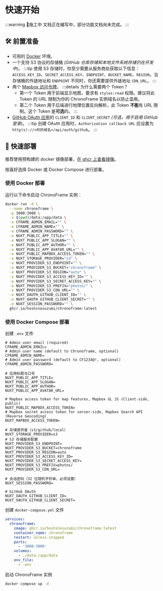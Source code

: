 # 快速开始

:::warning 🚧施工中
文档正在编写中，部分功能文档尚未完成。
:::

## 🛠️ 前置准备

- 可用的 [Docker](https://docs.docker.com/get-docker/) 环境。
- 一个支持 S3 协议的存储桶 *(GitHub 仓库存储和本地文件系统存储仍在开发中)*。
  :::tip
  使用 S3 存储时，你至少需要从服务商处获取以下信息：`ACCESS_KEY_ID`、`SECRET_ACCESS_KEY`、`ENDPOINT`、`BUCKET_NAME`、`REGION`，当存储桶的外链地址和 `ENDPOINT` 不同时，你还需要提供外链地址 `CDN_URL`。
  :::
- 两个 [Mapbox 访问令牌](https://console.mapbox.com/account/access-tokens/)。
  :::details 为什么需要两个 Token？
  - 第一个 Token 用于前端显示地图，要求有 `styles:read` 权限。建议将此 Token 的 URL 限制为你的 ChronoFrame 实例域名以防止滥用。
  - 第二个 Token 用于后端进行地理位置反向解析，此 Token **不能**有 URL 限制。这个 Token 是**可选**的。
  :::
- [GitHub OAuth 应用](https://github.com/settings/applications/new)的 `CLIENT_ID` 和 `CLIENT_SECRET` *(可选，用于启用 GitHub 登录)*。
  :::tip
  创建 OAuth 应用时，`Authorization callback URL` 应设置为 `http(s)://<你的域名>/api/auth/github`。
  :::

## 🐳 快速部署

推荐使用预构建的 docker 镜像部署，[在 ghcr 上查看镜像](https://github.com/HoshinoSuzumi/chronoframe/pkgs/container/chronoframe)。

按喜好选择 Docker 或 Docker Compose 进行部署。

### 使用 Docker 部署

运行以下命令启动 ChronoFrame 实例：

```bash
docker run -d \
  --name chronoframe \
  -p 3000:3000 \
  -v $(pwd)/data:/app/data \
  -e CFRAME_ADMIN_EMAIL="" \
  -e CFRAME_ADMIN_NAME="" \
  -e CFRAME_ADMIN_PASSWORD="" \
  -e NUXT_PUBLIC_APP_TITLE="" \
  -e NUXT_PUBLIC_APP_SLOGAN="" \
  -e NUXT_PUBLIC_APP_AUTHOR="" \
  -e NUXT_PUBLIC_APP_AVATAR_URL="" \
  -e NUXT_PUBLIC_MAPBOX_ACCESS_TOKEN="" \
  -e NUXT_STORAGE_PROVIDER="s3" \
  -e NUXT_PROVIDER_S3_ENDPOINT="" \
  -e NUXT_PROVIDER_S3_BUCKET="chronoframe" \
  -e NUXT_PROVIDER_S3_REGION="auto" \
  -e NUXT_PROVIDER_S3_ACCESS_KEY_ID="" \
  -e NUXT_PROVIDER_S3_SECRET_ACCESS_KEY="" \
  -e NUXT_PROVIDER_S3_PREFIX="photos/" \
  -e NUXT_PROVIDER_S3_CDN_URL="" \
  -e NUXT_OAUTH_GITHUB_CLIENT_ID="" \
  -e NUXT_OAUTH_GITHUB_CLIENT_SECRET="" \
  -e NUXT_SESSION_PASSWORD="" \
  ghcr.io/hoshinosuzumi/chronoframe:latest
```

### 使用 Docker Compose 部署

创建 `.env` 文件

```env
# Admin user email (required)
CFRAME_ADMIN_EMAIL=
# Admin user name (default to Chronoframe, optional)
CFRAME_ADMIN_NAME=
# Admin user password (default to CF1234@!, optional)
CFRAME_ADMIN_PASSWORD=

# 应用标题与口号
NUXT_PUBLIC_APP_TITLE=
NUXT_PUBLIC_APP_SLOGAN=
NUXT_PUBLIC_APP_AUTHOR=
NUXT_PUBLIC_APP_AVATAR_URL=

# Mapbox access token for map features, Mapbox GL JS (Client-side, public)
NUXT_PUBLIC_MAPBOX_ACCESS_TOKEN=
# Mapbox secret access token for server-side, Mapbox Search API (Reverse Geocoding)
NUXT_MAPBOX_ACCESS_TOKEN=

# 存储提供者（s3/github/local）
NUXT_STORAGE_PROVIDER=s3
# S3 存储服务配置
NUXT_PROVIDER_S3_ENDPOINT=
NUXT_PROVIDER_S3_BUCKET=chronoframe
NUXT_PROVIDER_S3_REGION=auto
NUXT_PROVIDER_S3_ACCESS_KEY_ID=
NUXT_PROVIDER_S3_SECRET_ACCESS_KEY=
NUXT_PROVIDER_S3_PREFIX=photos/
NUXT_PROVIDER_S3_CDN_URL=

# 会话密码（32 位随机字符串，必须设置）
NUXT_SESSION_PASSWORD=

# GitHub OAuth
NUXT_OAUTH_GITHUB_CLIENT_ID=
NUXT_OAUTH_GITHUB_CLIENT_SECRET=
```

创建 `docker-compose.yml` 文件

```yaml
services:
  chronoframe:
    image: ghcr.io/hoshinosuzumi/chronoframe:latest
    container_name: chronoframe
    restart: unless-stopped
    ports:
      - '3000:3000'
    volumes:
      - ./data:/app/data
    env_file:
      - .env
```

启动 ChronoFrame 实例

```bash
docker compose up -d
```